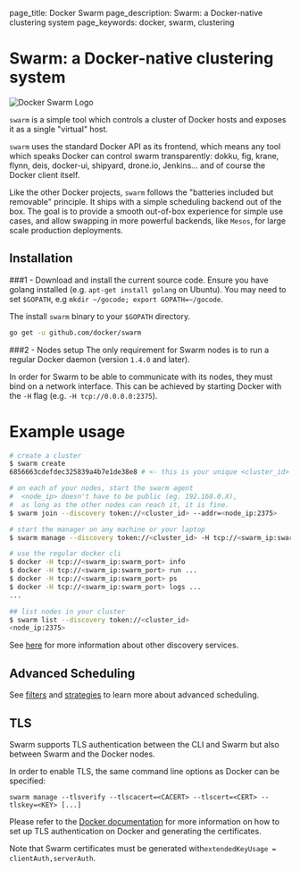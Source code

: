 page_title: Docker Swarm
page_description: Swarm: a Docker-native clustering system
page_keywords: docker, swarm, clustering

# Swarm: a Docker-native clustering system

![Docker Swarm Logo](logo.png?raw=true "Docker Swarm Logo")

`swarm` is a simple tool which controls a cluster of Docker hosts and exposes it
as a single "virtual" host.

`swarm` uses the standard Docker API as its frontend, which means any tool which
speaks Docker can control swarm transparently: dokku, fig, krane, flynn, deis,
docker-ui, shipyard, drone.io, Jenkins... and of course the Docker client itself.

Like the other Docker projects, `swarm` follows the "batteries included but removable"
principle. It ships with a simple scheduling backend out of the box. The goal is
to provide a smooth out-of-box experience for simple use cases, and allow swapping
in more powerful backends, like `Mesos`, for large scale production deployments.

## Installation

###1 - Download and install the current source code.
Ensure you have golang installed (e.g. `apt-get install golang` on Ubuntu).
You may need to set `$GOPATH`, e.g `mkdir ~/gocode; export GOPATH=~/gocode`.

The install `swarm` binary to your `$GOPATH` directory.

```sh
go get -u github.com/docker/swarm
```

###2 - Nodes setup
The only requirement for Swarm nodes is to run a regular Docker daemon (version
`1.4.0` and later).

In order for Swarm to be able to communicate with its nodes, they must bind on a
network interface. This can be achieved by starting Docker with the `-H` flag
(e.g. `-H tcp://0.0.0.0:2375`).

# Example usage

```bash
# create a cluster
$ swarm create
6856663cdefdec325839a4b7e1de38e8 # <- this is your unique <cluster_id>

# on each of your nodes, start the swarm agent
#  <node_ip> doesn't have to be public (eg. 192.168.0.X),
#  as long as the other nodes can reach it, it is fine.
$ swarm join --discovery token://<cluster_id> --addr=<node_ip:2375>

# start the manager on any machine or your laptop
$ swarm manage --discovery token://<cluster_id> -H tcp://<swarm_ip:swarm_port>

# use the regular docker cli
$ docker -H tcp://<swarm_ip:swarm_port> info
$ docker -H tcp://<swarm_ip:swarm_port> run ...
$ docker -H tcp://<swarm_ip:swarm_port> ps
$ docker -H tcp://<swarm_ip:swarm_port> logs ...
...

## list nodes in your cluster
$ swarm list --discovery token://<cluster_id>
<node_ip:2375>
```

See [here](discovery) for more information about
other discovery services.

## Advanced Scheduling

See [filters](scheduler/filter) and [strategies](scheduler/strategy) to learn
more about advanced scheduling.

## TLS

Swarm supports TLS authentication between the CLI and Swarm but also between
Swarm and the Docker nodes.

In order to enable TLS, the same command line options as Docker can be specified:

`swarm manage --tlsverify --tlscacert=<CACERT> --tlscert=<CERT> --tlskey=<KEY> [...]`

Please refer to the [Docker documentation](https://docs.docker.com/articles/https/)
for more information on how to set up TLS authentication on Docker and generating
the certificates.

Note that Swarm certificates must be generated with`extendedKeyUsage = clientAuth,serverAuth`.